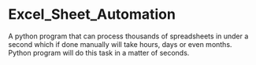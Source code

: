 # Excel_Sheet_Automation
A python program that can process thousands of spreadsheets in under a second which if done manually will take hours, days or even months. Python program will do this task in a matter of seconds.
